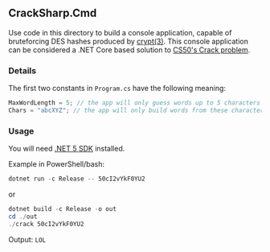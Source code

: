 ## CrackSharp.Cmd
Use code in this directory to build a console application, capable of bruteforcing DES hashes produced by [crypt(3)](https://www.man7.org/linux/man-pages/man3/crypt.3.html). This console application can be considered a .NET Core based solution to [CS50's Crack problem](https://docs.cs50.net/2019/ap/problems/crack/crack.html).

### Details
The first two constants in `Program.cs` have the following meaning:
```csharp
MaxWordLength = 5; // the app will only guess words up to 5 characters long
Chars = "abcXYZ"; // the app will only build words from these characters
```
### Usage
You will need [.NET 5 SDK](https://dotnet.microsoft.com/download/dotnet/5.0) installed.

Example in PowerShell/bash:
```powershell
dotnet run -c Release -- 50cI2vYkF0YU2
```
or
```powershell
dotnet build -c Release -o out
cd ./out
./crack 50cI2vYkF0YU2
```
Output: `LOL`
